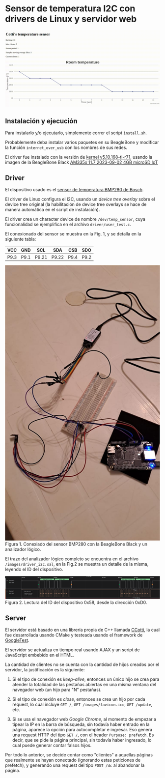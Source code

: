 # Sensor de temperatura I2C con drivers de Linux y servidor web

![Sample page execution](images/webpage.gif)

## Instalación y ejecución

Para instalarlo y/o ejecutarlo, simplemente correr el script `install.sh`.

Probablemente deba instalar varios paquetes en su BeagleBone y modificar la función `internet_over_usb` con los nombres de sus redes.

El driver fue instalado con la versión de [kernel v5.10.168-ti-r71](https://github.com/beagleboard/linux/tree/v5.10.168-ti-r71), usando la imagen de la BeagleBone Black [AM335x 11.7 2023-09-02 4GB microSD IoT](https://www.beagleboard.org/distros/am335x-11-7-2023-09-02-4gb-microsd-iot)

## Driver

El dispositivo usado es el [sensor de temperatura BMP280 de Bosch](https://cdn-shop.adafruit.com/datasheets/BST-BMP280-DS001-11.pdf).

El driver de Linux configura el I2C, usando un *device tree overlay* sobre el device tree original (la habilitación de device tree overlays se hace de manera automática en el script de instalación).

El driver crea un character device de nombre `/dev/temp_sensor`, cuya funcionalidad se ejemplifica en el archivo `driver/user_test.c`.

El conexionado del sensor se muestra en la Fig. 1, y se detalla en la siguiente tabla:

| VCC  | GND  | SCL   | SDA   | CSB  | SDO  |
|------|------|-------|-------|------|------|
| P9.3 | P9.1 | P9.21 | P9.22 | P9.4 | P9.2 |

![Connection diagram](images/connection.jpeg)
Figura 1. Conexiado del sensor BMP280 con la BeagleBone Black y un analizador lógico.

El trazo del analizador lógico completo se encuentra en el archivo `/images/driver_i2c.sal`, en la Fig.2 se muestra un detalle de la misma, leyendo el ID del dispositivo.

![I2C read ID](images/analyzer.png)
Figura 2. Lectura del ID del dispositivo 0x58, desde la dirección 0xD0.

## Server

El servidor está basado en una librería propia de C++ llamada [CCotti](https://github.com/ncotti/CCotti), la cual fue desarrollada usando CMake y testeada usando el framework de [GoogleTest](https://google.github.io/googletest/).

El servidor se actualiza en tiempo real usando AJAX y un script de JavaScript embebido en el HTML.

La cantidad de clientes no se cuenta con la cantidad de hijos creados por el servidor, la justificación es la siguiente:

1. Si el tipo de conexión es *keep-alive*, entonces un único hijo se crea para atender la totalidad de las pestañas abiertas en una misma ventana del navegador web (un hijo para "N" pestañas).

2. Si el tipo de conexión es *close*, entonces se crea un hijo por cada request, lo cual incluye `GET /`, `GET /images/favicon.ico`, `GET /update`, etc.

3. Si se usa el navegador web *Google Chrome*, al momento de empezar a tipear la IP en la barra de búsqueda, sin todavía haber entrado en la página, aparece la opción para autocompletar e ingresar. Eso genera una request HTTP del tipo `GET /`, con el header `Purpose: prefetch`. Es decir, que se pide la página principal, sin todavía haber ingresado, lo cual puede generar contar falsos hijos.

Por todo lo anterior, se decide contar como "clientes" a aquellas páginas que realmente se hayan conectado (ignorando estas peticiones de prefetch), y generando una request del tipo `POST /dc` al abandonar la página.
